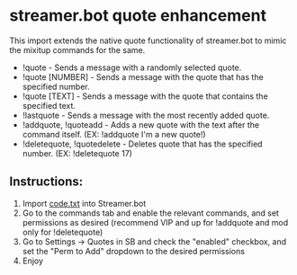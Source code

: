 # streamer.bot quote enhancement

This import extends the native quote functionality of streamer.bot to mimic the mixitup commands for the same.

* !quote - Sends a message with a randomly selected quote.
* !quote [NUMBER] - Sends a message with the quote that has the specified number.
* !quote [TEXT] - Sends a message with the quote that contains the specified text.
* !lastquote - Sends a message with the most recently added quote.
* !addquote, !quoteadd - Adds a new quote with the text after the command itself. (EX: !addquote I'm a new quote!)
* !deletequote, !quotedelete - Deletes quote that has the specified number. (EX: !deletequote 17)

## Instructions:
1) Import [code.txt](https://raw.githubusercontent.com/phlare/streamer-bot-examples/main/quotes/code.txt) into Streamer.bot
2) Go to the commands tab and enable the relevant commands, and set permissions as desired (recommend VIP and up for !addquote and mod only for !deletequote)
3) Go to Settings -> Quotes in SB and check the "enabled" checkbox, and set the "Perm to Add" dropdown to the desired permissions
4) Enjoy